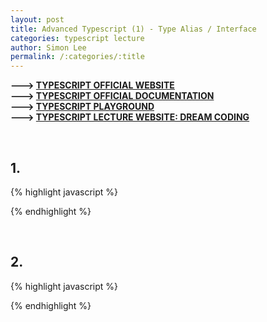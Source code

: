 ```yaml
---
layout: post
title: Advanced Typescript (1) - Type Alias / Interface
categories: typescript lecture
author: Simon Lee
permalink: /:categories/:title
---
```


<strong>---> [TYPESCRIPT OFFICIAL WEBSITE][typescript-offcial]</strong>  
<strong>---> [TYPESCRIPT OFFICIAL DOCUMENTATION][typescript-document]</strong>  
<strong>---> [TYPESCRIPT PLAYGROUND][ts-playground]</strong>  
<strong>---> [TYPESCRIPT LECTURE WEBSITE: DREAM CODING][instructor]</strong>

<br>

## 1.

{% highlight javascript %}

{% endhighlight %}

<br>

## 2.

{% highlight javascript %}

{% endhighlight %}

<br>
<br>
<br>

[typescript-offcial]: https://www.typescriptlang.org/
[typescript-document]: https://www.typescriptlang.org/docs/
[instructor]: https://academy.dream-coding.com/
[ts-playground]: https://www.typescriptlang.org/play
